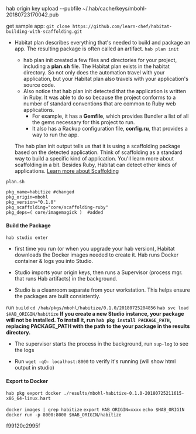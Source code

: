 hab origin key upload --pubfile ~/.hab/cache/keys/mbohl-20180723170042.pub

get sample app:
`git clone https://github.com/learn-chef/habitat-building-with-scaffolding.git`

- Habitat plan describes everything that's needed to build and package an app. The resulting package is often called an artifact.
`hab plan init`
    - hab plan init created a few files and directories for your project, including a **plan.sh** file. The Habitat plan exists in the habitat directory. So not only does the automation travel with your application, but your Habitat plan also travels with your application's source code.
    - Also notice that hab plan init detected that the application is written in Ruby. It was able to do so because the project conforms to a number of standard conventions that are common to Ruby web applications. 
        * For example, it has a **Gemfile**, which provides Bundler a list of all the gems necessary for this project to run. 
        * It also has a Rackup configuration file, **config.ru**, that provides a way to run the app.

    The hab plan init output tells us that it is using a scaffolding package based on the detected application. Think of scaffolding as a standard way to build a specific kind of application. You'll learn more about scaffolding in a bit. Besides Ruby, Habitat can detect other kinds of applications.
    [Learn more about Scaffolding](https://github.com/habitat-sh/core-plans/blob/master/scaffolding-ruby/doc/reference.md)

```
plan.sh

pkg_name=habitize #changed
pkg_origin=mbohl
pkg_version="0.1.0"
pkg_scaffolding="core/scaffolding-ruby"
pkg_deps=( core/imagemagick )  #added
```

#### Build the Package
`hab studio enter`

- first time you run (or when you upgrade your hab version), Habitat downloads the Docker images needed to create it. Hab runs Docker container & logs you into Studio.

- Studio imports your origin keys, then runs a Supervisor (process mgr. that runs Hab artifacts) in the background.

- Studio is a cleanroom separate from your workstation. This helps ensure the packages are built consistently.

run `build`
`cd /hab/pkgs/mbohl/habitize/0.1.0/20180725204856`
`hab svc load $HAB_ORIGIN/habitize`
**If you create a new Studio instance, your package will not be installed. To install it, run `hab pkg install PACKAGE_PATH`, replacing PACKAGE_PATH with the path to the your package in the results directory.**

- The supervisor starts the process in the background, run `sup-log` to see the logs

- Run `wget -qO- localhost:8000` to  verify it's running (will show html output in studio)

#### Export to Docker

`hab pkg export docker ./results/mbohl-habitize-0.1.0-20180725211615-x86_64-linux.hart`

`docker images | grep habitize`
`export HAB_ORIGIN=xxxx`
`echo $HAB_ORIGIN`
`docker run -p 8000:8000 $HAB_ORIGIN/habitize`

f99120c2995f
